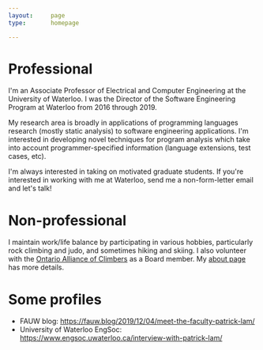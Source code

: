 ```yaml
---
layout:     page
type:       homepage

---
```


<style>
.intro-header .post-heading .meta { display: none; }
</style>


# Professional

I'm an Associate Professor of Electrical and Computer Engineering at the University of Waterloo.
I was the Director of the Software Engineering Program at Waterloo from 2016 through 2019.

My research area is broadly in applications of programming languages research (mostly
static analysis) to software engineering applications. I'm interested in developing novel
techniques for program analysis which take into account programmer-specified information
(language extensions, test cases, etc).

I'm always interested in taking on motivated graduate students. If you're interested in working with
me at Waterloo, send me a non-form-letter email and let's talk!

# Non-professional

I maintain work/life balance by participating in various hobbies,
particularly rock climbing and judo, and sometimes hiking and
skiing. I also volunteer with the <a href="https://ontarioallianceofclimbers.ca">Ontario Alliance of Climbers</a> as a Board member.
My <a href="/top/about">about page</a> has more details.

# Some profiles

* FAUW blog: https://fauw.blog/2019/12/04/meet-the-faculty-patrick-lam/
* University of Waterloo EngSoc: https://www.engsoc.uwaterloo.ca/interview-with-patrick-lam/

